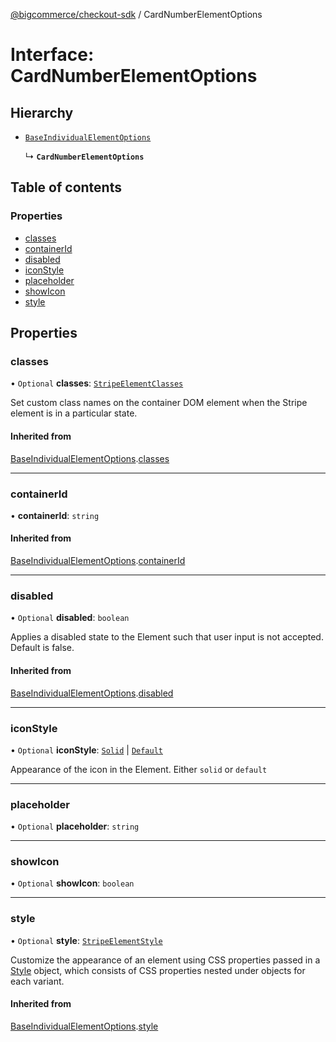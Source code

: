 [@bigcommerce/checkout-sdk](../README.md) / CardNumberElementOptions

# Interface: CardNumberElementOptions

## Hierarchy

- [`BaseIndividualElementOptions`](BaseIndividualElementOptions.md)

  ↳ **`CardNumberElementOptions`**

## Table of contents

### Properties

- [classes](CardNumberElementOptions.md#classes)
- [containerId](CardNumberElementOptions.md#containerid)
- [disabled](CardNumberElementOptions.md#disabled)
- [iconStyle](CardNumberElementOptions.md#iconstyle)
- [placeholder](CardNumberElementOptions.md#placeholder)
- [showIcon](CardNumberElementOptions.md#showicon)
- [style](CardNumberElementOptions.md#style)

## Properties

### classes

• `Optional` **classes**: [`StripeElementClasses`](StripeElementClasses.md)

Set custom class names on the container DOM element when the Stripe element is in a particular state.

#### Inherited from

[BaseIndividualElementOptions](BaseIndividualElementOptions.md).[classes](BaseIndividualElementOptions.md#classes)

___

### containerId

• **containerId**: `string`

#### Inherited from

[BaseIndividualElementOptions](BaseIndividualElementOptions.md).[containerId](BaseIndividualElementOptions.md#containerid)

___

### disabled

• `Optional` **disabled**: `boolean`

Applies a disabled state to the Element such that user input is not accepted. Default is false.

#### Inherited from

[BaseIndividualElementOptions](BaseIndividualElementOptions.md).[disabled](BaseIndividualElementOptions.md#disabled)

___

### iconStyle

• `Optional` **iconStyle**: [`Solid`](../enums/IconStyle.md#solid) \| [`Default`](../enums/IconStyle.md#default)

Appearance of the icon in the Element. Either `solid` or `default`

___

### placeholder

• `Optional` **placeholder**: `string`

___

### showIcon

• `Optional` **showIcon**: `boolean`

___

### style

• `Optional` **style**: [`StripeElementStyle`](StripeElementStyle.md)

Customize the appearance of an element using CSS properties passed in a [Style](https://stripe.com/docs/js/appendix/style) object,
which consists of CSS properties nested under objects for each variant.

#### Inherited from

[BaseIndividualElementOptions](BaseIndividualElementOptions.md).[style](BaseIndividualElementOptions.md#style)
